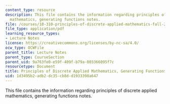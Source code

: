 ```yaml
---
content_type: resource
description: This file contains the information regarding principles of discrete applied
  mathematics, generating functions notes.
file: /courses/18-310-principles-of-discrete-applied-mathematics-fall-2013/1d3495b2adb2dc35cb8dd1933398a647_MIT18_310F13_Ch7.pdf
file_type: application/pdf
learning_resource_types:
- Lecture Notes
license: https://creativecommons.org/licenses/by-nc-sa/4.0/
ocw_type: OCWFile
parent_title: Lecture Notes
parent_type: CourseSection
parent_uid: 9a763fe0-e59f-409f-b79a-803366095f7c
resourcetype: Document
title: Principles of Discrete Applied Mathematics, Generating Functions Notes
uid: 1d3495b2-adb2-dc35-cb8d-d1933398a647
---
```

This file contains the information regarding principles of discrete applied mathematics, generating functions notes.